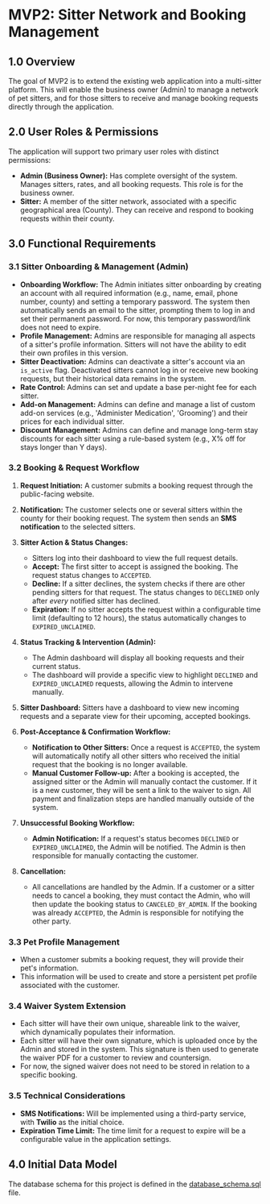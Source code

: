 # MVP2: Sitter Network and Booking Management

## 1.0 Overview

The goal of MVP2 is to extend the existing web application into a multi-sitter platform. This will enable the business owner (Admin) to manage a network of pet sitters, and for those sitters to receive and manage booking requests directly through the application.

## 2.0 User Roles & Permissions

The application will support two primary user roles with distinct permissions:

- **Admin (Business Owner):** Has complete oversight of the system. Manages sitters, rates, and all booking requests. This role is for the business owner.
- **Sitter:** A member of the sitter network, associated with a specific geographical area (County). They can receive and respond to booking requests within their county.

## 3.0 Functional Requirements

### 3.1 Sitter Onboarding & Management (Admin)

- **Onboarding Workflow:** The Admin initiates sitter onboarding by creating an account with all required information (e.g., name, email, phone number, county) and setting a temporary password. The system then automatically sends an email to the sitter, prompting them to log in and set their permanent password. For now, this temporary password/link does not need to expire.
- **Profile Management:** Admins are responsible for managing all aspects of a sitter's profile information. Sitters will not have the ability to edit their own profiles in this version.
- **Sitter Deactivation:** Admins can deactivate a sitter's account via an `is_active` flag. Deactivated sitters cannot log in or receive new booking requests, but their historical data remains in the system.
- **Rate Control:** Admins can set and update a base per-night fee for each sitter.
- **Add-on Management:** Admins can define and manage a list of custom add-on services (e.g., 'Administer Medication', 'Grooming') and their prices for each individual sitter.
- **Discount Management:** Admins can define and manage long-term stay discounts for each sitter using a rule-based system (e.g., X% off for stays longer than Y days).

### 3.2 Booking & Request Workflow

1.  **Request Initiation:** A customer submits a booking request through the public-facing website.
2.  **Notification:** The customer selects one or several sitters within the county for their booking request. The system then sends an **SMS notification** to the selected sitters.
3.  **Sitter Action & Status Changes:**
    - Sitters log into their dashboard to view the full request details.
    - **Accept:** The first sitter to accept is assigned the booking. The request status changes to `ACCEPTED`.
    - **Decline:** If a sitter declines, the system checks if there are other pending sitters for that request. The status changes to `DECLINED` only after _every_ notified sitter has declined.
    - **Expiration:** If no sitter accepts the request within a configurable time limit (defaulting to 12 hours), the status automatically changes to `EXPIRED_UNCLAIMED`.
4.  **Status Tracking & Intervention (Admin):**
    - The Admin dashboard will display all booking requests and their current status.
    - The dashboard will provide a specific view to highlight `DECLINED` and `EXPIRED_UNCLAIMED` requests, allowing the Admin to intervene manually.
5.  **Sitter Dashboard:** Sitters have a dashboard to view new incoming requests and a separate view for their upcoming, accepted bookings.

6.  **Post-Acceptance & Confirmation Workflow:**
    - **Notification to Other Sitters:** Once a request is `ACCEPTED`, the system will automatically notify all other sitters who received the initial request that the booking is no longer available.
    - **Manual Customer Follow-up:** After a booking is accepted, the assigned sitter or the Admin will manually contact the customer. If it is a new customer, they will be sent a link to the waiver to sign. All payment and finalization steps are handled manually outside of the system.

7.  **Unsuccessful Booking Workflow:**
    - **Admin Notification:** If a request's status becomes `DECLINED` or `EXPIRED_UNCLAIMED`, the Admin will be notified. The Admin is then responsible for manually contacting the customer.

8.  **Cancellation:**
    - All cancellations are handled by the Admin. If a customer or a sitter needs to cancel a booking, they must contact the Admin, who will then update the booking status to `CANCELED_BY_ADMIN`. If the booking was already `ACCEPTED`, the Admin is responsible for notifying the other party.

### 3.3 Pet Profile Management

- When a customer submits a booking request, they will provide their pet's information.
- This information will be used to create and store a persistent pet profile associated with the customer.

### 3.4 Waiver System Extension

- Each sitter will have their own unique, shareable link to the waiver, which dynamically populates their information.
- Each sitter will have their own signature, which is uploaded once by the Admin and stored in the system. This signature is then used to generate the waiver PDF for a customer to review and countersign.
- For now, the signed waiver does not need to be stored in relation to a specific booking.

### 3.5 Technical Considerations

- **SMS Notifications:** Will be implemented using a third-party service, with **Twilio** as the initial choice.
- **Expiration Time Limit:** The time limit for a request to expire will be a configurable value in the application settings.

## 4.0 Initial Data Model

The database schema for this project is defined in the [database_schema.sql](database_schema.sql) file.
